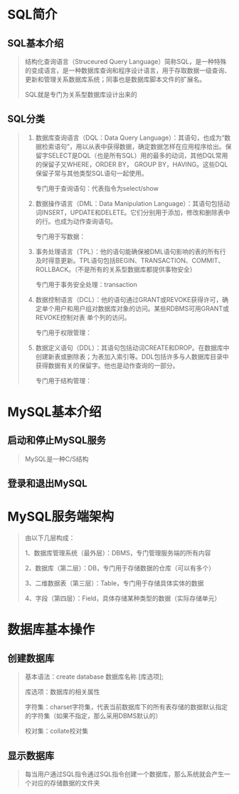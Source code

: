 # SQL简介

## SQL基本介绍

> 结构化查询语言（Struceured Query Language）简称SQL，是一种特殊的变成语言，是一种数据库查询和程序设计语言，用于存取数据一级查询、更新和管理关系数据库系统；同事也是数据库脚本文件的扩展名。
>
> SQL就是专门为关系型数据库设计出来的

## SQL分类

> 1) 数据库查询语言（DQL：Data Query Language）：其语句，也成为“数据检索语句”，用以从表中获得数据，确定数据怎样在应用程序给出。保留字SELECT是DQL（也是所有SQL）用的最多的动词，其他DQL常用的保留子又WHERE，ORDER BY， GROUP BY，HAVING。这些DQL保留子常与其他类型SQL语句一起使用。
>
>    专门用于查询语句：代表指令为select/show
>
> 2) 数据操作语言（DML：Data Manipulation Language）：其语句包括动词INSERT，UPDATE和DELETE。它们分别用于添加，修改和删除表中的行。也成为动作查询语句。
>
>    专门用于写数据：
>
> 3) 事务处理语言（TPL）：他的语句能确保被DML语句影响的表的所有行及时得意更新。TPL语句包括BEGIN、TRANSACTION、COMMIT、ROLLBACK。（不是所有的关系型数据库都提供事物安全）
>
>    专门用于事务安全处理：transaction
>
> 4) 数据控制语言（DCL）：他的语句通过GRANT或REVOKE获得许可，确定单个用户和用户组对数据库对象的访问。某些RDBMS可用GRANT或REVOKE控制对表 单个列的访问。
>
>    专门用于权限管理：
>
> 5) 数据定义语句（DDL）：其语句包括动词CREATE和DROP。在数据库中创建新表或删除表；为表加入索引等。DDL包括许多与人数据库目录中获得数据有关的保留字。他也是动作查询的一部分。
>
>    专门用于结构管理：

# MySQL基本介绍

## 启动和停止MySQL服务

> MySQL是一种C/S结构

## 登录和退出MySQL



# MySQL服务端架构

> 由以下几层构成：
>
> 1、数据库管理系统（最外层）：DBMS，专门管理服务端的所有内容
>
> 2、数据库（第二层）：DB，专门用于存储数据的仓库（可以有多个）
>
> 3、二维数据表（第三层）：Table，专门用于存储具体实体的数据
>
> 4、字段（第四层）：Field，具体存储某种类型的数据（实际存储单元）



# 数据库基本操作

## 创建数据库

> 基本语法：create database 数据库名称 [库选项];
>
> 库选项：数据库的相关属性
>
> 字符集：charset字符集，代表当前数据库下的所有表存储的数据默认指定的字符集（如果不指定，那么采用DBMS默认的）
>
> 校对集：collate校对集

## 显示数据库

> 每当用户通过SQL指令通过SQL指令创建一个数据库，那么系统就会产生一个对应的存储数据的文件夹